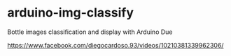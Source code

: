 # arduino-img-classify
Bottle images classification and display with Arduino Due

https://www.facebook.com/diegocardoso.93/videos/10210381339962306/
